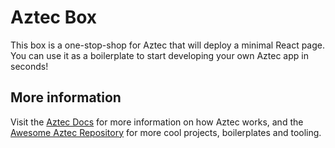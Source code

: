 # Aztec Box

This box is a one-stop-shop for Aztec that will deploy a minimal React page. You can use it as a boilerplate to start developing your own Aztec app in seconds!

## More information

Visit the [Aztec Docs](https://docs.aztec.network) for more information on how Aztec works, and the [Awesome Aztec Repository](https://github.com/AztecProtocol/awesome-aztec) for more cool projects, boilerplates and tooling.
